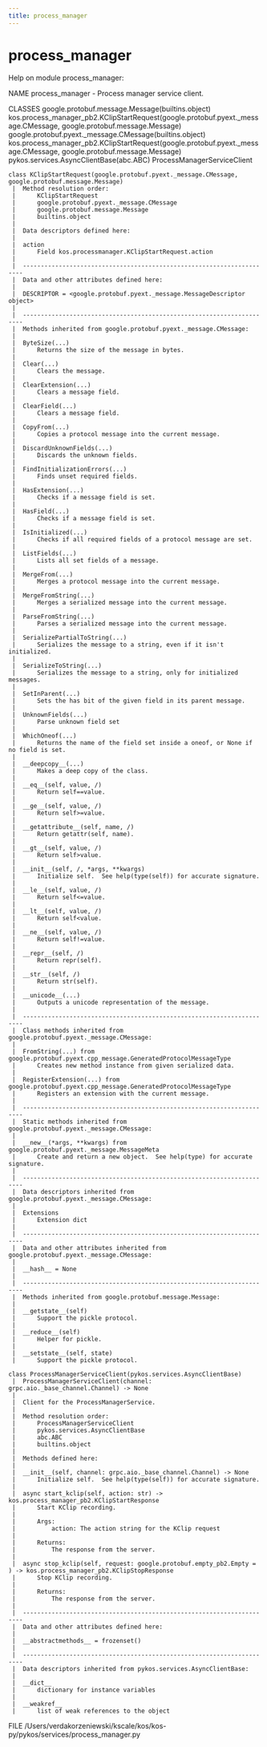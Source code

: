 ```yaml
---
title: process_manager
---
```


# process_manager

Help on module process_manager:

NAME
    process_manager - Process manager service client.

CLASSES
    google.protobuf.message.Message(builtins.object)
        kos.process_manager_pb2.KClipStartRequest(google.protobuf.pyext._message.CMessage, google.protobuf.message.Message)
    google.protobuf.pyext._message.CMessage(builtins.object)
        kos.process_manager_pb2.KClipStartRequest(google.protobuf.pyext._message.CMessage, google.protobuf.message.Message)
    pykos.services.AsyncClientBase(abc.ABC)
        ProcessManagerServiceClient

    class KClipStartRequest(google.protobuf.pyext._message.CMessage, google.protobuf.message.Message)
     |  Method resolution order:
     |      KClipStartRequest
     |      google.protobuf.pyext._message.CMessage
     |      google.protobuf.message.Message
     |      builtins.object
     |
     |  Data descriptors defined here:
     |
     |  action
     |      Field kos.processmanager.KClipStartRequest.action
     |
     |  ----------------------------------------------------------------------
     |  Data and other attributes defined here:
     |
     |  DESCRIPTOR = <google.protobuf.pyext._message.MessageDescriptor object>
     |
     |  ----------------------------------------------------------------------
     |  Methods inherited from google.protobuf.pyext._message.CMessage:
     |
     |  ByteSize(...)
     |      Returns the size of the message in bytes.
     |
     |  Clear(...)
     |      Clears the message.
     |
     |  ClearExtension(...)
     |      Clears a message field.
     |
     |  ClearField(...)
     |      Clears a message field.
     |
     |  CopyFrom(...)
     |      Copies a protocol message into the current message.
     |
     |  DiscardUnknownFields(...)
     |      Discards the unknown fields.
     |
     |  FindInitializationErrors(...)
     |      Finds unset required fields.
     |
     |  HasExtension(...)
     |      Checks if a message field is set.
     |
     |  HasField(...)
     |      Checks if a message field is set.
     |
     |  IsInitialized(...)
     |      Checks if all required fields of a protocol message are set.
     |
     |  ListFields(...)
     |      Lists all set fields of a message.
     |
     |  MergeFrom(...)
     |      Merges a protocol message into the current message.
     |
     |  MergeFromString(...)
     |      Merges a serialized message into the current message.
     |
     |  ParseFromString(...)
     |      Parses a serialized message into the current message.
     |
     |  SerializePartialToString(...)
     |      Serializes the message to a string, even if it isn't initialized.
     |
     |  SerializeToString(...)
     |      Serializes the message to a string, only for initialized messages.
     |
     |  SetInParent(...)
     |      Sets the has bit of the given field in its parent message.
     |
     |  UnknownFields(...)
     |      Parse unknown field set
     |
     |  WhichOneof(...)
     |      Returns the name of the field set inside a oneof, or None if no field is set.
     |
     |  __deepcopy__(...)
     |      Makes a deep copy of the class.
     |
     |  __eq__(self, value, /)
     |      Return self==value.
     |
     |  __ge__(self, value, /)
     |      Return self>=value.
     |
     |  __getattribute__(self, name, /)
     |      Return getattr(self, name).
     |
     |  __gt__(self, value, /)
     |      Return self>value.
     |
     |  __init__(self, /, *args, **kwargs)
     |      Initialize self.  See help(type(self)) for accurate signature.
     |
     |  __le__(self, value, /)
     |      Return self<=value.
     |
     |  __lt__(self, value, /)
     |      Return self<value.
     |
     |  __ne__(self, value, /)
     |      Return self!=value.
     |
     |  __repr__(self, /)
     |      Return repr(self).
     |
     |  __str__(self, /)
     |      Return str(self).
     |
     |  __unicode__(...)
     |      Outputs a unicode representation of the message.
     |
     |  ----------------------------------------------------------------------
     |  Class methods inherited from google.protobuf.pyext._message.CMessage:
     |
     |  FromString(...) from google.protobuf.pyext.cpp_message.GeneratedProtocolMessageType
     |      Creates new method instance from given serialized data.
     |
     |  RegisterExtension(...) from google.protobuf.pyext.cpp_message.GeneratedProtocolMessageType
     |      Registers an extension with the current message.
     |
     |  ----------------------------------------------------------------------
     |  Static methods inherited from google.protobuf.pyext._message.CMessage:
     |
     |  __new__(*args, **kwargs) from google.protobuf.pyext._message.MessageMeta
     |      Create and return a new object.  See help(type) for accurate signature.
     |
     |  ----------------------------------------------------------------------
     |  Data descriptors inherited from google.protobuf.pyext._message.CMessage:
     |
     |  Extensions
     |      Extension dict
     |
     |  ----------------------------------------------------------------------
     |  Data and other attributes inherited from google.protobuf.pyext._message.CMessage:
     |
     |  __hash__ = None
     |
     |  ----------------------------------------------------------------------
     |  Methods inherited from google.protobuf.message.Message:
     |
     |  __getstate__(self)
     |      Support the pickle protocol.
     |
     |  __reduce__(self)
     |      Helper for pickle.
     |
     |  __setstate__(self, state)
     |      Support the pickle protocol.

    class ProcessManagerServiceClient(pykos.services.AsyncClientBase)
     |  ProcessManagerServiceClient(channel: grpc.aio._base_channel.Channel) -> None
     |
     |  Client for the ProcessManagerService.
     |
     |  Method resolution order:
     |      ProcessManagerServiceClient
     |      pykos.services.AsyncClientBase
     |      abc.ABC
     |      builtins.object
     |
     |  Methods defined here:
     |
     |  __init__(self, channel: grpc.aio._base_channel.Channel) -> None
     |      Initialize self.  See help(type(self)) for accurate signature.
     |
     |  async start_kclip(self, action: str) -> kos.process_manager_pb2.KClipStartResponse
     |      Start KClip recording.
     |
     |      Args:
     |          action: The action string for the KClip request
     |
     |      Returns:
     |          The response from the server.
     |
     |  async stop_kclip(self, request: google.protobuf.empty_pb2.Empty = ) -> kos.process_manager_pb2.KClipStopResponse
     |      Stop KClip recording.
     |
     |      Returns:
     |          The response from the server.
     |
     |  ----------------------------------------------------------------------
     |  Data and other attributes defined here:
     |
     |  __abstractmethods__ = frozenset()
     |
     |  ----------------------------------------------------------------------
     |  Data descriptors inherited from pykos.services.AsyncClientBase:
     |
     |  __dict__
     |      dictionary for instance variables
     |
     |  __weakref__
     |      list of weak references to the object

FILE
    /Users/verdakorzeniewski/kscale/kos/kos-py/pykos/services/process_manager.py



